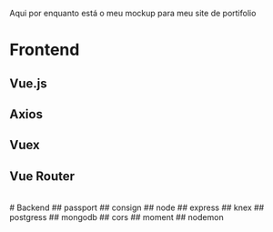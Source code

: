 Aqui por enquanto está o meu mockup para meu site de portifolio

# Frontend
## Vue.js
## Axios
## Vuex
## Vue Router
<br>
# Backend
## passport
## consign
## node
## express
## knex
## postgress
## mongodb
## cors
## moment
## nodemon
